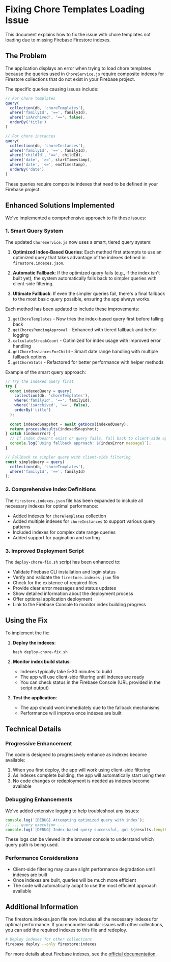 # Fixing Chore Templates Loading Issue

This document explains how to fix the issue with chore templates not loading due to missing Firebase Firestore indexes.

## The Problem

The application displays an error when trying to load chore templates because the queries used in `ChoreService.js` require composite indexes for Firestore collections that do not exist in your Firebase project.

The specific queries causing issues include:

```javascript
// For chore templates
query(
  collection(db, 'choreTemplates'),
  where('familyId', '==', familyId),
  where('isArchived', '==', false),
  orderBy('title')
)

// For chore instances
query(
  collection(db, 'choreInstances'),
  where('familyId', '==', familyId),
  where('childId', '==', childId),
  where('date', '>=', startTimestamp),
  where('date', '<=', endTimestamp),
  orderBy('date')
)
```

These queries require composite indexes that need to be defined in your Firebase project.

## Enhanced Solutions Implemented

We've implemented a comprehensive approach to fix these issues:

### 1. Smart Query System

The updated `ChoreService.js` now uses a smart, tiered query system:

1. **Optimized Index-Based Queries**: Each method first attempts to use an optimized query that takes advantage of the indexes defined in `firestore.indexes.json`.

2. **Automatic Fallback**: If the optimized query fails (e.g., if the index isn't built yet), the system automatically falls back to simpler queries with client-side filtering.

3. **Ultimate Fallback**: If even the simpler queries fail, there's a final fallback to the most basic query possible, ensuring the app always works.

Each method has been updated to include these improvements:

1. `getChoreTemplates` - Now tries the index-based query first before falling back
2. `getChoresPendingApproval` - Enhanced with tiered fallback and better logging
3. `calculateStreakCount` - Optimized for index usage with improved error handling
4. `getChoreInstancesForChild` - Smart date range handling with multiple fallback options
5. `getChoreStats` - Refactored for better performance with helper methods

Example of the smart query approach:
```javascript
// Try the indexed query first
try {
  const indexedQuery = query(
    collection(db, 'choreTemplates'),
    where('familyId', '==', familyId),
    where('isArchived', '==', false),
    orderBy('title')
  );
  
  const indexedSnapshot = await getDocs(indexedQuery);
  return processResults(indexedSnapshot);
} catch (indexError) {
  // If index doesn't exist or query fails, fall back to client-side approach
  console.log(`Using fallback approach: ${indexError.message}`);
}

// Fallback to simpler query with client-side filtering
const simpleQuery = query(
  collection(db, 'choreTemplates'),
  where('familyId', '==', familyId)
);
```

### 2. Comprehensive Index Definitions

The `firestore.indexes.json` file has been expanded to include all necessary indexes for optimal performance:

- Added indexes for `choreTemplates` collection
- Added multiple indexes for `choreInstances` to support various query patterns
- Included indexes for complex date range queries
- Added support for pagination and sorting

### 3. Improved Deployment Script

The `deploy-chore-fix.sh` script has been enhanced to:

- Validate Firebase CLI installation and login status
- Verify and validate the `firestore.indexes.json` file
- Check for the existence of required files
- Provide clear error messages and status updates
- Show detailed information about the deployment process
- Offer optional application deployment
- Link to the Firebase Console to monitor index building progress

## Using the Fix

To implement the fix:

1. **Deploy the indexes**:
   ```
   bash deploy-chore-fix.sh
   ```

2. **Monitor index build status**:
   - Indexes typically take 5-30 minutes to build
   - The app will use client-side filtering until indexes are ready
   - You can check status in the Firebase Console (URL provided in the script output)

3. **Test the application**:
   - The app should work immediately due to the fallback mechanisms
   - Performance will improve once indexes are built

## Technical Details

### Progressive Enhancement

The code is designed to progressively enhance as indexes become available:

1. When you first deploy, the app will work using client-side filtering
2. As indexes complete building, the app will automatically start using them
3. No code changes or redeployment is needed as indexes become available

### Debugging Enhancements

We've added extensive logging to help troubleshoot any issues:

```javascript
console.log(`[DEBUG] Attempting optimized query with index`);
// ... query execution ...
console.log(`[DEBUG] Index-based query successful, got ${results.length} items`);
```

These logs can be viewed in the browser console to understand which query path is being used.

### Performance Considerations

- Client-side filtering may cause slight performance degradation until indexes are built
- Once indexes are built, queries will be much more efficient
- The code will automatically adapt to use the most efficient approach available

## Additional Information

The firestore.indexes.json file now includes all the necessary indexes for optimal performance. If you encounter similar issues with other collections, you can add the required indexes to this file and redeploy.

```bash
# Deploy indexes for other collections
firebase deploy --only firestore:indexes
```

For more details about Firebase indexes, see the [official documentation](https://firebase.google.com/docs/firestore/query-data/indexing).